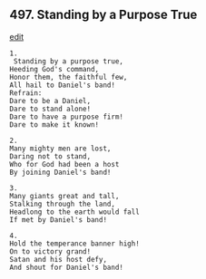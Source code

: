 
## 497.  Standing by a Purpose True
[edit](https://docs.google.com/document/d/1YUF-8sKiZyqdeAFYnd67Sv7LrM8q6b_O/edit?mode=html)




    1.
     Standing by a purpose true, 
    Heeding God's command, 
    Honor them, the faithful few, 
    All hail to Daniel's band! 
    Refrain:
    Dare to be a Daniel, 
    Dare to stand alone! 
    Dare to have a purpose firm! 
    Dare to make it known! 

    2.
    Many mighty men are lost, 
    Daring not to stand, 
    Who for God had been a host 
    By joining Daniel's band! 

    3.
    Many giants great and tall, 
    Stalking through the land, 
    Headlong to the earth would fall 
    If met by Daniel's band! 

    4.
    Hold the temperance banner high! 
    On to victory grand! 
    Satan and his host defy, 
    And shout for Daniel's band!
